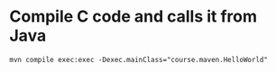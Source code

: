 # Compile C code and calls it from Java

```
mvn compile exec:exec -Dexec.mainClass="course.maven.HelloWorld"
```
